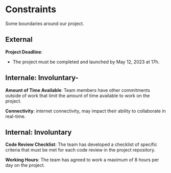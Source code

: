 # Constraints

Some boundaries around our project.

## External

**Project Deadline**:

- The project must be completed and launched by May 12, 2023 at 17h.

## Internale: Involuntary-

**Amount of Time Available**: Team members have other commitments outside of
work that limit the amount of time available to work on the project.

**Connectivity**: internet connectivity, may impact their ability to collaborate
in real-time.

## Internal: Involuntary

**Code Review Checklist**: The team has developed a checklist of specific
criteria that must be met for each code review in the project repository.

**Working Hours**: The team has agreed to work a maximum of 8 hours per day on
the project.
